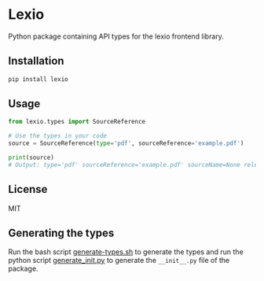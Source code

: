 # Lexio

Python package containing API types for the lexio frontend library.

## Installation

```bash
pip install lexio
```

## Usage

```python
from lexio.types import SourceReference

# Use the types in your code
source = SourceReference(type='pdf', sourceReference='example.pdf')

print(source)
# Output: type='pdf' sourceReference='example.pdf' sourceName=None relevanceScore=None metadata=None highlights=None
```

## License

MIT

## Generating the types

Run the bash script [generate-types.sh](scripts%2Fgenerate-types.sh) to generate the types and run the python script [generate_init.py](scripts%2Fgenerate_init.py) to generate the `__init__.py` file of the package.